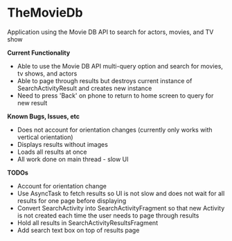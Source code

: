 # TheMovieDb
Application using the Movie DB API to search for actors, movies, and TV show

**Current Functionality**
- Able to use the Movie DB API multi-query option and search for movies, tv shows, and actors
- Able to page through results but destroys current instance of SearchActivityResult and creates new instance
- Need to press 'Back' on phone to return to home screen to query for new result

**Known Bugs, Issues, etc**
- Does not account for orientation changes (currently only works with vertical orientation)
- Displays results without images
- Loads all results at once
- All work done on main thread - slow UI

**TODOs**
- Account for orientation change
- Use AsyncTask to fetch results so UI is not slow and does not wait for all results for one page before displaying
- Convert SearchActivity into SearchActivityFragment so that new Activity is not created each time the user needs to page through results
- Hold all results in SearchActivityResultsFragment
- Add search text box on top of results page
